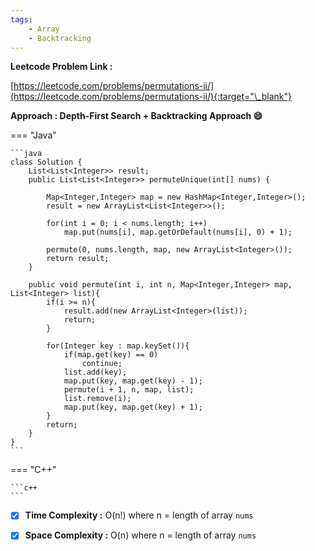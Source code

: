 ```yaml
---
tags:
    - Array
    - Backtracking
---
```


**Leetcode Problem Link :**

[https://leetcode.com/problems/permutations-ii/](https://leetcode.com/problems/permutations-ii/){:target="\_blank"}

**Approach : Depth-First Search + Backtracking Approach :smile:**

=== "Java"

    ```java
    class Solution {
        List<List<Integer>> result;
        public List<List<Integer>> permuteUnique(int[] nums) {

            Map<Integer,Integer> map = new HashMap<Integer,Integer>();
            result = new ArrayList<List<Integer>>();

            for(int i = 0; i < nums.length; i++)
                map.put(nums[i], map.getOrDefault(nums[i], 0) + 1);

            permute(0, nums.length, map, new ArrayList<Integer>());
            return result;
        }

        public void permute(int i, int n, Map<Integer,Integer> map, List<Integer> list){
            if(i >= n){
                result.add(new ArrayList<Integer>(list));
                return;
            }

            for(Integer key : map.keySet()){
                if(map.get(key) == 0)
                    continue;
                list.add(key);
                map.put(key, map.get(key) - 1);
                permute(i + 1, n, map, list);
                list.remove(i);
                map.put(key, map.get(key) + 1);
            }
            return;
        }
    }
    ```

=== "C++"

    ```c++
    ```

-   [x] **Time Complexity :** O(n!) where n = length of array `nums`

-   [x] **Space Complexity :** O(n) where n = length of array `nums`
